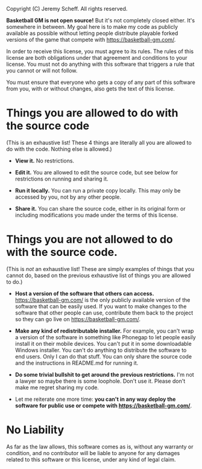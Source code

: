 Copyright (C) Jeremy Scheff. All rights reserved.

**Basketball GM is not open source!** But it's not completely closed either.
It's somewhere in between. My goal here is to make my code as publicly available
as possible without letting people distribute playable forked versions of the
game that compete with <https://basketball-gm.com/>.

In order to receive this license, you must agree to its rules. The rules of this
license are both obligations under that agreement and conditions to your license.
You must not do anything with this software that triggers a rule that you cannot
or will not follow.

You must ensure that everyone who gets a copy of any part of this software from
you, with or without changes, also gets the text of this license.

# Things you are allowed to do with the source code

(This is an exhaustive list! These 4 things are literally all you are allowed to
do with the code. Nothing else is allowed.)

- **View it.** No restrictions.

- **Edit it.** You are allowed to edit the source code, but see below for
  restrictions on running and sharing it.

- **Run it locally.** You can run a private copy locally. This may only be
  accessed by you, not by any other people.

- **Share it.** You can share the source code, either in its original form
  or including modifications you made under the terms of this license.

# Things you are not allowed to do with the source code.

(This is *not* an exhaustive list! These are simply examples of things that you
cannot do, based on the previous exhaustive list of things you are allowed to
do.)

- **Host a version of the software that others can access.**
  <https://basketball-gm.com/> is the only publicly available version of the
  software that can be easily used. If you want to make changes to the software
  that other people can use, contribute them back to the project so they can go
  live on <https://basketball-gm.com/>.

- **Make any kind of redistributable installer.** For example, you can't wrap a
  version of the software in something like Phonegap to let people easily
  install it on their mobile devices. You can't put it in some downloadable
  Windows installer. You can't do anything to distribute the software to end
  users. Only I can do that stuff. You can only share the source code and the
  instructions in README.md for running it.

- **Do some trivial bullshit to get around the previous restrictions.** I'm not
  a lawyer so maybe there is some loophole. Don't use it. Please don't make me
  regret sharing my code.

- Let me reiterate one more time: **you can't in any way deploy the software for
  public use or compete with <https://basketball-gm.com/>**.

# No Liability

As far as the law allows, this software comes as is, without any warranty or
condition, and no contributor will be liable to anyone for any damages related
to this software or this license, under any kind of legal claim.
